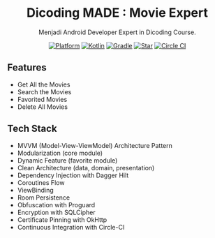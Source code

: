 <h1 align="center">
  Dicoding MADE : Movie Expert
</h1>
<p align="center">
  Menjadi Android Developer Expert in Dicoding Course.
</p>
<p align="center">
  <a href="http://developer.android.com/index.html"><img alt="Platform" src="https://img.shields.io/badge/platform-Android-green.svg"></a>
  <a href="http://kotlinlang.org"><img alt="Kotlin" src="https://img.shields.io/badge/kotlin-1.4.20-blue.svg"></a>
  <a href="https://developer.android.com/studio/releases/gradle-plugin"><img alt="Gradle" src="https://img.shields.io/badge/gradle-4.1.1-yellow.svg"></a>
  <a href="https://github.com/setiawanboedy/Movie-Expert/"><img alt="Star" src="https://img.shields.io/github/stars/setiawanboedy/Movie-Expert"></a>
  <a href="https://github.com/setiawanboedy/Movie-Expert/"><img alt="Circle CI" src="https://circleci.com/gh/setiawanboedy/Movie-Expert.svg?style=shield"></a>
</p>

## Features
- Get All the Movies
- Search the Movies
- Favorited Movies
- Delete All Movies

## Tech Stack
- MVVM (Model-View-ViewModel) Architecture Pattern
- Modularization (core module)
- Dynamic Feature (favorite module)
- Clean Architecture (data, domain, presentation)
- Dependency Injection with Dagger Hilt
- Coroutines Flow
- ViewBinding
- Room Persistence
- Obfuscation with Proguard
- Encryption with SQLCipher
- Certificate Pinning with OkHttp
- Continuous Integration with Circle-CI

